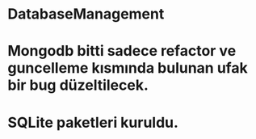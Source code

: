 # DatabaseManagement

<h1>Mongodb bitti sadece refactor ve guncelleme kısmında bulunan ufak bir bug düzeltilecek.</h1>
<h1>SQLite paketleri kuruldu.</h1>
